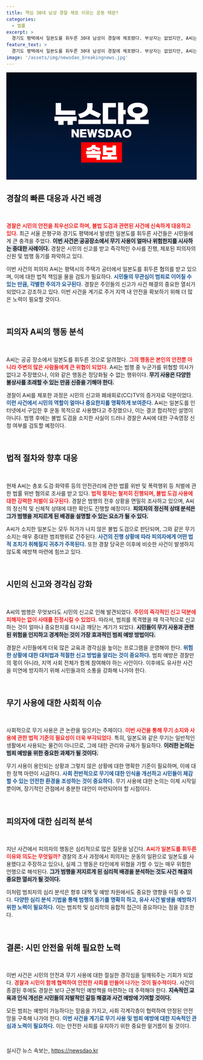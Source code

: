 ```yaml
---
title: 핵심 30대 남성 경찰 체포 이유는 운동 때문?
categories:
  - 법률
excerpt: >
  경기도 평택에서 일본도를 휘두른 30대 남성이 경찰에 체포됐다. 부상자는 없었지만, A씨는 불법 도검을 소지하며 운동을 한 것이라고 주장. 경찰은 구속영장 신청을 검토 중이다.
feature_text: >
  경기도 평택에서 일본도를 휘두른 30대 남성이 경찰에 체포됐다. 부상자는 없었지만, A씨는 불법 도검을 소지하며 운동을 한 것이라고 주장. 경찰은 구속영장 신청을 검토 중이다.
image: '/assets/img/newsdao_breakingnews.jpg'
---
```


<p><img src="/assets/img/newsdao_breakingnews.jpg" alt="pcversion 속보" /></p>

<h2 data-ke-size="size26">경찰의 빠른 대응과 사건 배경</h2>

<p data-ke-size="size16">&nbsp;</p>

<p><b><span style="color: #ee2323;">경찰은 시민의 안전을 최우선으로 하며, 불법 도검과 관련된 사건에 신속하게 대응하고 있다.</span></b> 최근 서울 은평구와 경기도 평택에서 발생한 일본도를 휘두른 사건들은 시민들에게 큰 충격을 주었다. <b><span style="background-color: #21538527;">이번 사건은 공공장소에서 무기 사용이 얼마나 위험한지를 시사하는 중대한 사례이다.</span></b> 경찰은 시민의 신고를 받고 즉각적인 수사를 진행, 체포된 피의자의 신원 및 범행 동기를 파악하고 있다.</p>

<p>이번 사건의 피의자 A씨는 평택시의 주택가 공터에서 일본도를 휘두른 혐의를 받고 있으며, 이에 대한 법적 책임을 물을 검토가 필요하다. <b><span style="color: #1a5490;">시민들의 무관심이 범죄로 이어질 수 있는 만큼, 각별한 주의가 요구된다.</span></b> 경찰은 주민들의 신고가 사건 해결의 중요한 열쇠가 되었다고 강조하고 있다. 이번 사건을 계기로 주거 지역 내 안전을 확보하기 위해 더 많은 노력이 필요할 것이다.</p>

<p data-ke-size="size16">&nbsp;</p>

<h2 data-ke-size="size26">피의자 A씨의 행동 분석</h2>

<p data-ke-size="size16">&nbsp;</p>

<p>A씨는 공공 장소에서 일본도를 휘두른 것으로 알려졌다. <b><span style="color: #ee2323;">그의 행동은 본인의 안전뿐 아니라 주변의 많은 사람들에게 큰 위협이 되었다.</span></b> A씨는 범행 중 누군가를 위협할 의사가 없다고 주장했으나, 이와 같은 행동은 정당화될 수 없는 행위이다. <b><span style="background-color: #21538527;">무기 사용은 다양한 불상사를 초래할 수 있는 만큼 신중을 기해야 한다.</span></b> </p>

<p>경찰이 A씨를 체포한 과정은 시민의 신고와 폐쇄회로(CC)TV의 증거자료 덕분이었다. <b><span style="color: #1a5490;">이런 사건에서 시민의 역할이 얼마나 중요한지를 명확하게 보여준다.</span></b> A씨는 일본도를 인터넷에서 구입한 후 운동 목적으로 사용했다고 주장했으나, 이는 결코 합리적인 설명이 아니다. 범행 후에는 불법 도검을 소지한 사실이 드러나 경찰은 A씨에 대한 구속영장 신청 여부를 검토할 예정이다.</p>

<p data-ke-size="size16">&nbsp;</p>

<h2 data-ke-size="size26">법적 절차와 향후 대응</h2>

<p data-ke-size="size16">&nbsp;</p>

<p>현재 A씨는 총포·도검·화약류 등의 안전관리에 관한 법률 위반 및 폭력행위 등 처벌에 관한 법률 위반 혐의로 조사를 받고 있다. <b><span style="color: #ee2323;">법적 절차는 철저히 진행되며, 불법 도검 사용에 대한 강력한 처벌이 요구된다.</span></b> 경찰은 범행의 전후 상황을 면밀히 조사하고 있으며, A씨의 정신적 및 신체적 상태에 대한 확인도 진행할 예정이다. <b><span style="background-color: #21538527;">피의자의 정신적 상태 분석은 그가 범행을 저지르게 된 배경을 설명할 수 있는 요소가 될 수 있다.</span></b> </p>

<p>A씨가 소지한 일본도는 모두 허가가 나지 않은 불법 도검으로 판단되며, 그와 같은 무기 소지는 매우 중대한 범죄행위로 간주된다. <b><span style="color: #1a5490;">사건의 진행 상황에 따라 피의자에게 어떤 법적 조치가 취해질지 귀추가 주목된다.</span></b> 또한 경찰 당국은 이후에 비슷한 사건이 발생하지 않도록 예방책 마련에 힘쓰고 있다.</p>

<p data-ke-size="size16">&nbsp;</p>

<h2 data-ke-size="size26">시민의 신고와 경각심 강화</h2>

<p data-ke-size="size16">&nbsp;</p>

<p>A씨의 범행은 무엇보다도 시민의 신고로 인해 발견되었다. <b><span style="color: #ee2323;">주민의 즉각적인 신고 덕분에 피해자는 없이 사태를 진정시킬 수 있었다.</span></b> 따라서, 범죄를 목격했을 때 적극적으로 신고하는 것이 얼마나 중요한지를 다시금 깨닫는 계기가 되었다. <b><span style="background-color: #21538527;">시민들이 무기 사용과 관련된 위험을 인지하고 경계하는 것이 가장 효과적인 범죄 예방 방법이다.</span></b></p>

<p>경찰은 시민들에게 더욱 많은 교육과 경각심을 높이는 프로그램을 운영해야 한다. <b><span style="color: #1a5490;">위험한 상황에 대한 대처법과 적절한 신고 방법을 알리는 것이 중요하다.</span></b> 범죄 예방은 경찰만의 몫이 아니라, 지역 사회 전체가 함께 참여해야 하는 사안이다. 이후에도 유사한 사건을 미연에 방지하기 위해 시민들과의 소통을 강화해 나가야 한다.</p>

<p data-ke-size="size16">&nbsp;</p>

<h2 data-ke-size="size26">무기 사용에 대한 사회적 이슈</h2>

<p data-ke-size="size16">&nbsp;</p>

<p>사회적으로 무기 사용은 큰 논란을 일으키는 주제이다. <b><span style="color: #ee2323;">이번 사건을 통해 무기 소지와 사용에 관한 법적 기준의 필요성이 더욱 부각되었다.</span></b> 특히, 일본도와 같은 무기는 일반적인 생활에서 사용되는 물건이 아니므로, 그에 대한 관리와 규제가 필요하다. <b><span style="background-color: #21538527;">이러한 논의는 범죄 예방을 위한 중요한 과제가 될 것이다.</span></b></p>

<p>무기 사용이 용인되는 상황과 그렇지 않은 상황에 대한 명확한 기준이 필요하며, 이에 대한 정책 마련이 시급하다. <b><span style="color: #1a5490;">사회 전반적으로 무기에 대한 인식을 개선하고 시민들이 체감할 수 있는 안전한 환경을 조성하는 것이 중요하다.</span></b> 무기 사용에 대한 논의는 이제 시작일 뿐이며, 장기적인 관점에서 충분한 대안이 마련되어야 할 시점이다.</p>

<p data-ke-size="size16">&nbsp;</p>

<h2 data-ke-size="size26">피의자에 대한 심리적 분석</h2>

<p data-ke-size="size16">&nbsp;</p>

<p>지난 사건에서 피의자의 행동은 심리적으로 많은 질문을 남긴다. <b><span style="color: #ee2323;">A씨가 일본도를 휘두른 이유와 의도는 무엇일까?</span></b> 경찰의 조사 과정에서 피의자는 운동의 일환으로 일본도를 사용했다고 주장하고 있으나, 실제 그 행동은 타인에게 위협을 가할 수 있는 매우 위험한 언행으로 해석된다. <b><span style="background-color: #21538527;">그가 범행을 저지르게 된 심리적 배경을 분석하는 것도 사건 해결의 중요한 열쇠가 될 것이다.</span></b></p>

<p>이처럼 범죄자의 심리 분석은 향후 대책 및 예방 차원에서도 중요한 영향을 미칠 수 있다. <b><span style="color: #1a5490;">다양한 심리 분석 기법을 통해 범행의 동기를 명확히 하고, 유사 사건 발생을 예방하기 위한 노력이 필요하다.</span></b> 이는 범죄학 및 심리학의 융합적 접근이 중요하다는 점을 강조한다.</p>

<p data-ke-size="size16">&nbsp;</p>

<h2 data-ke-size="size26">결론: 시민 안전을 위해 필요한 노력</h2>

<p data-ke-size="size16">&nbsp;</p>

<p>이번 사건은 시민의 안전과 무기 사용에 대한 절실한 경각심을 일깨워주는 기회가 되었다. <b><span style="color: #ee2323;">경찰과 시민이 함께 협력하여 안전한 사회를 만들어 나가는 것이 필수적이다.</span></b> 사건이 종결된 후에도 경찰은 보다 근본적인 예방책을 마련하는 데 주력해야 한다. <b><span style="background-color: #21538527;">지속적인 교육과 인식 개선은 시민들의 자발적인 갈등 해결과 사건 예방에 기여할 것이다.</span></b> </p>

<p>모든 범죄는 예방이 가능하다는 믿음을 가지고, 사회 각계각층이 협력하여 안정된 안전망을 구축해 나가야 한다. <b><span style="color: #1a5490;">이번 사건을 계기로 무기 사용 및 범죄 예방에 대한 지속적인 관심과 노력이 필요하다.</span></b> 이는 안전한 사회를 유지하기 위한 중요한 밑거름이 될 것이다.</p>

<p data-ke-size="size16">&nbsp;</p>
실시간 뉴스 속보는, <a href="https://newsdao.kr" rel="dofollow">https://newsdao.kr</a>


